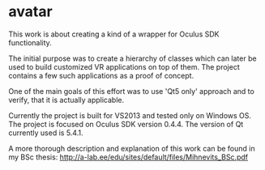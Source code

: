 # avatar

This work is about creating a kind of a wrapper for Oculus SDK functionality.

The initial purpose was to create a hierarchy of classes which can later be used to build customized
VR applications on top of them. The project contains a few such applications as a proof of concept.

One of the main goals of this effort was to use 'Qt5 only' approach and to verify, that it is actually applicable.

Currently the project is built for VS2013 and tested only on Windows OS. The project is focused on Oculus SDK version 0.4.4. The version of Qt currently used is 5.4.1.

A more thorough description and explanation of this work can be found in my BSc thesis:
http://a-lab.ee/edu/sites/default/files/Mihnevits_BSc.pdf
